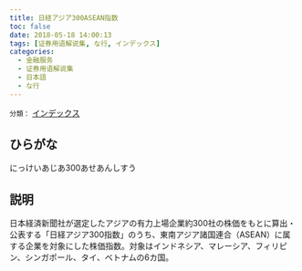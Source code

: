 ```yaml
---
title: 日経アジア300ASEAN指数
toc: false
date: 2018-05-18 14:00:13
tags: [证券用语解说集, な行, インデックス]
categories:
  - 金融服务
  - 证券用语解说集
  - 日本語
  - な行
---
```


`分類：` [インデックス](/tags/インデックス/)

## ひらがな

にっけいあじあ300あせあんしすう

## 説明

日本経済新聞社が選定したアジアの有力上場企業約300社の株価をもとに算出・公表する「日経アジア300指数」のうち、東南アジア諸国連合（ASEAN）に属する企業を対象にした株価指数。対象はインドネシア、マレーシア、フィリピン、シンガポール、タイ、ベトナムの6カ国。
